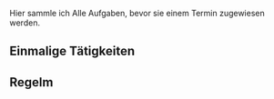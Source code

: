 Hier sammle ich Alle Aufgaben, bevor sie einem Termin zugewiesen werden.

## Einmalige Tätigkeiten

## Regelm